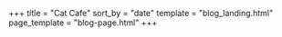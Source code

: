 +++
title = "Cat Cafe"
sort_by = "date"
template = "blog_landing.html"
page_template = "blog-page.html"
+++